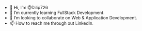 - 👋 Hi, I’m @Dilip726
- 🌱 I’m currently learning FullStack Development.
- 💞️ I’m looking to collaborate on Web & Application Development.
- 📫 How to reach me through out LinkedIn.


<!---
Dilip726/Dilip726 is a ✨ special ✨ repository because its `README.md` (this file) appears on your GitHub profile.
You can click the Preview link to take a look at your changes.
--->
